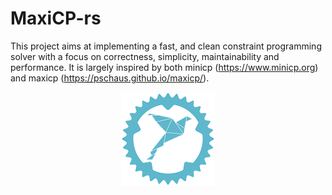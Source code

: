 # MaxiCP-rs

This project aims at implementing a fast, and clean constraint programming
solver with a focus on correctness, simplicity, maintainability and
performance. It is largely inspired by both minicp (https://www.minicp.org) and
maxicp (https://pschaus.github.io/maxicp/).

<p align="center">
	<img src="./resources/maxicp-rs_small.png" alt="maxicp-rs-logo" />
</p>
